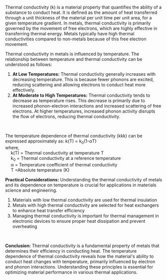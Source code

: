 <p>Thermal conductivity (k) is a material property that quantifies the ability of a substance 
to conduct heat. It is defined as the amount of heat transferred through a unit thickness of the 
material per unit time per unit area, for a given temperature gradient. In metals, thermal 
conductivity is primarily governed by the movement of free electrons, which are highly effective 
in transferring thermal energy. Metals typically have high thermal conductivities compared to 
non-metals because of this free electron movement.</p>

<p>Thermal conductivity in metals is influenced by temperature. The relationship between 
temperature and thermal conductivity can be understood as follows:</p>

<ol>
   <li>
      <strong>At Low Temperatures:</strong> Thermal conductivity generally increases with decreasing temperature. This is because fewer phonons are excited, reducing scattering and allowing electrons to conduct heat more effectively.
   </li>
   <li>
      <strong>At Moderate to High Temperatures:</strong> Thermal conductivity tends to decrease as temperature rises. This decrease is primarily due to increased phonon-electron interactions and increased scattering of free electrons. At higher temperatures, increased phonon activity disrupts the flow of electrons, reducing thermal conductivity.
   </li>
</ol>

<br>

<p>The temperature dependence of thermal conductivity (kkk) can be expressed approximately as: k(T) = k<sub>0</sub>(1-&alpha;T) 
<br>
where, <br>
&emsp; k(T) = Thermal conductivity at temperature T <br>
&emsp; k<sub>0</sub> = Thermal conductivity at a reference temperature <br>
&emsp; &alpha; = Temperature coefficient of thermal conductivity <br>
&emsp; T =Absolute temperature (K)
</p>

<p><strong>Practical Considerations:</strong> Understanding the thermal conductivity of metals and its dependence on temperature is crucial for applications in materials science and engineering.</p>

<ol>
   <li>Materials with low thermal conductivity are used for thermal insulation</li>
   <li>Metals with high thermal conductivity are selected for heat exchangers to enhance heat transfer efficiency</li>
   <li>Managing thermal conductivity is important for thermal management in electronic devices to ensure proper heat dissipation and prevent overheating</li>
</ol>

<br>

<p><strong>Conclusion:</strong> Thermal conductivity is a fundamental property of metals that determines their efficiency in conducting heat. The temperature dependence of thermal conductivity reveals how the material's ability to conduct heat changes with temperature, primarily influenced by electron and phonon interactions. Understanding these principles is essential for optimizing material performance in various thermal applications.</p><script type="text/javascript" id="MathJax-script" async src="https://cdn.jsdelivr.net/npm/mathjax@3/es5/tex-mml-chtml.js"> </script>
